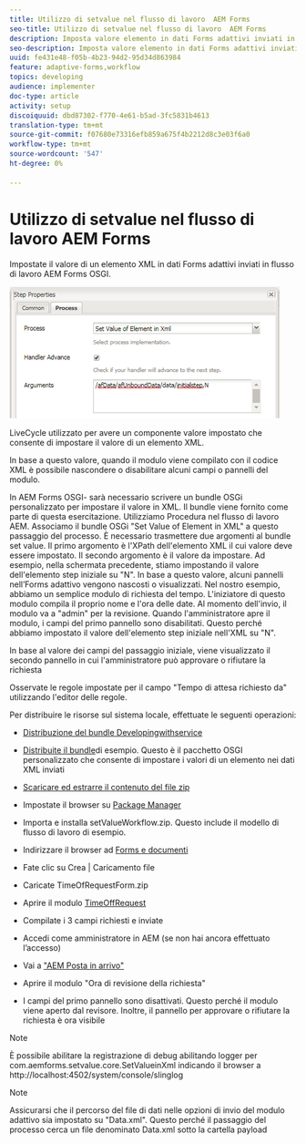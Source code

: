```yaml
---
title: Utilizzo di setvalue nel flusso di lavoro  AEM Forms
seo-title: Utilizzo di setvalue nel flusso di lavoro  AEM Forms
description: Imposta valore elemento in dati Forms adattivi inviati in  AEM Forms OSGI
seo-description: Imposta valore elemento in dati Forms adattivi inviati in  AEM Forms OSGI
uuid: fe431e48-f05b-4b23-94d2-95d34d863984
feature: adaptive-forms,workflow
topics: developing
audience: implementer
doc-type: article
activity: setup
discoiquuid: dbd87302-f770-4e61-b5ad-3fc5831b4613
translation-type: tm+mt
source-git-commit: f07680e73316efb859a675f4b2212d8c3e03f6a0
workflow-type: tm+mt
source-wordcount: '547'
ht-degree: 0%

---
```



# Utilizzo di setvalue nel flusso di lavoro  AEM Forms

Impostate il valore di un elemento XML in dati Forms adattivi inviati in  flusso di lavoro AEM Forms OSGI.

![SetValue](assets/setvalue.png)

LiveCycle utilizzato per avere un componente valore impostato che consente di impostare il valore di un elemento XML.

In base a questo valore, quando il modulo viene compilato con il codice XML è possibile nascondere o disabilitare alcuni campi o pannelli del modulo.

In  AEM Forms OSGI- sarà necessario scrivere un bundle OSGi personalizzato per impostare il valore in XML. Il bundle viene fornito come parte di questa esercitazione.
Utilizziamo Procedura nel flusso di lavoro AEM. Associamo il bundle OSGi &quot;Set Value of Element in XML&quot; a questo passaggio del processo.
È necessario trasmettere due argomenti al bundle set value. Il primo argomento è l&#39;XPath dell&#39;elemento XML il cui valore deve essere impostato. Il secondo argomento è il valore da impostare.
Ad esempio, nella schermata precedente, stiamo impostando il valore dell&#39;elemento step iniziale su &quot;N&quot;.
In base a questo valore, alcuni pannelli nell’Forms adattivo vengono nascosti o visualizzati.
Nel nostro esempio, abbiamo un semplice modulo di richiesta del tempo. L&#39;iniziatore di questo modulo compila il proprio nome e l&#39;ora delle date. Al momento dell&#39;invio, il modulo va a &quot;admin&quot; per la revisione. Quando l&#39;amministratore apre il modulo, i campi del primo pannello sono disabilitati. Questo perché abbiamo impostato il valore dell&#39;elemento step iniziale nell&#39;XML su &quot;N&quot;.

In base al valore dei campi del passaggio iniziale, viene visualizzato il secondo pannello in cui l&#39;amministratore può approvare o rifiutare la richiesta

Osservate le regole impostate per il campo &quot;Tempo di attesa richiesto da&quot; utilizzando l&#39;editor delle regole.

Per distribuire le risorse sul sistema locale, effettuate le seguenti operazioni:

* [Distribuzione del bundle Developingwithservice](/help/forms/assets/common-osgi-bundles/DevelopingWithServiceUser.jar)

* [Distribuite il bundle](/help/forms/assets/common-osgi-bundles/SetValueApp.core-1.0-SNAPSHOT.jar)di esempio. Questo è il pacchetto OSGI personalizzato che consente di impostare i valori di un elemento nei dati XML inviati

* [Scaricare ed estrarre il contenuto del file zip](assets/setvalueassets.zip)
* Impostate il browser su [Package Manager](http://localhost:4502/crx/packmgr/index.jsp)
* Importa e installa setValueWorkflow.zip. Questo include il modello di flusso di lavoro di esempio.
* Indirizzare il browser ad [Forms e documenti](http://localhost:4502/aem/forms.html/content/dam/formsanddocuments)
* Fate clic su Crea | Caricamento file
* Caricate TimeOfRequestForm.zip
* Aprire il modulo [TimeOffRequest](http://localhost:4502/content/dam/formsanddocuments/timeoffapplication/jcr:content?wcmmode=disabled)
* Compilate i 3 campi richiesti e inviate
* Accedi come amministratore in AEM (se non hai ancora effettuato l’accesso)
* Vai a [&quot;AEM Posta in arrivo&quot;](http://localhost:4502/aem/inbox)
* Aprire il modulo &quot;Ora di revisione della richiesta&quot;
* I campi del primo pannello sono disattivati. Questo perché il modulo viene aperto dal revisore. Inoltre, il pannello per approvare o rifiutare la richiesta è ora visibile

>[!NOTE]
>
>È possibile abilitare la registrazione di debug abilitando logger per
>com.aemforms.setvalue.core.SetValueinXml
>indicando il browser a http://localhost:4502/system/console/slinglog

>[!NOTE]
>
>Assicurarsi che il percorso del file di dati nelle opzioni di invio del modulo adattivo sia impostato su &quot;Data.xml&quot;. Questo perché il passaggio del processo cerca un file denominato Data.xml sotto la cartella payload
